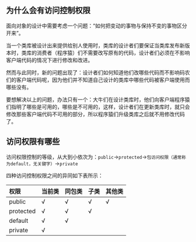 ## 为什么会有访问控制权限 ##

面向对象的设计中需要考虑一个问题：“如何把变动的事物与保持不变的事物区分开来”。

当一个类库被设计出来提供给别人使用时，类库的设计者们要保证当类库发布新版本时，类库的消费者（程序猿）们不需要改写原有的代码，设计者们必须在不影响客户端代码的情况下进行修改和改进。

<!-- more -->

然而与此同时，新的问题出现了：设计者们如何知道他们改哪些代码而不影响码农们的客户端代码呢，因为他们并不知道自己设计的类库中哪些代码被客户端使用而哪些没有。

要想解决以上的问题，办法只有一个：大牛们在设计类库时，他们向客户端程序猿们指明了哪些是可用的，哪些是不可用的，这样，设计者们在更新类库时，就只会修改那些客户端代码不可用的部分，所以程序猿们升级类库之后就不用修改代码了。

## 访问权限有哪些 ##

访问权限控制的等级，从大到小依次为：`public`→`protected`→`包访问权限（通常称为default，无关键字）`→`private`

四种访问控制权限之间的异同如下表所示：

权限|当前类|同包类|子类|其他类
:---|:---|:---|:---|:---
public|√|√|√|√
protected|√|√|√|
default|√|√||
private|√|||
